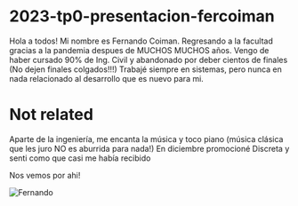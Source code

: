 # 2023-tp0-presentacion-fercoiman
Hola a todos! Mi nombre es Fernando Coiman. 
Regresando a la facultad  gracias a la pandemia despues de MUCHOS MUCHOS años.
Vengo de haber cursado 90% de Ing. Civil y abandonado por deber cientos de finales (No dejen finales colgados!!!)
Trabajé siempre en sistemas, pero nunca en nada relacionado al desarrollo que es nuevo para mi.

# Not related
Aparte de la ingeniería, me encanta la música y toco piano (música clásica que les juro NO es aburrida para nada!)
En diciembre promocioné Discreta y senti como que casi me había recibido 

Nos vemos por ahi!

![Fernando](https://user-images.githubusercontent.com/80288866/228953313-2f096a57-d772-479d-beed-cdad2447a312.jpeg)
